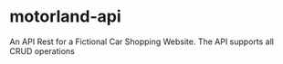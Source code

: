 # motorland-api
An API Rest for a Fictional Car Shopping Website. The API supports all CRUD operations
